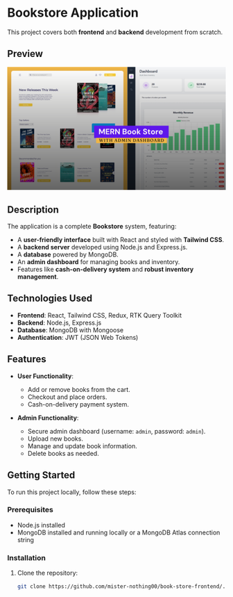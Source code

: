 # Bookstore Application

This project covers both **frontend** and **backend** development from scratch.



## Preview

![Bookstore Preview](./src/assets/github-cover.png)



## Description

The application is a complete **Bookstore** system, featuring:
- A **user-friendly interface** built with React and styled with **Tailwind CSS**.
- A **backend server** developed using Node.js and Express.js.
- A **database** powered by MongoDB.
- An **admin dashboard** for managing books and inventory.
- Features like **cash-on-delivery system** and **robust inventory management**.

## Technologies Used

- **Frontend**: React, Tailwind CSS, Redux, RTK Query Toolkit
- **Backend**: Node.js, Express.js
- **Database**: MongoDB with Mongoose
- **Authentication**: JWT (JSON Web Tokens)

## Features

- **User Functionality**:
  - Add or remove books from the cart.
  - Checkout and place orders.
  - Cash-on-delivery payment system.

- **Admin Functionality**:
  - Secure admin dashboard (username: `admin`, password: `admin`).
  - Upload new books.
  - Manage and update book information.
  - Delete books as needed.

## Getting Started

To run this project locally, follow these steps:

### Prerequisites
- Node.js installed
- MongoDB installed and running locally or a MongoDB Atlas connection string

### Installation
1. Clone the repository:
   ```bash
   git clone https://github.com/mister-nothing00/book-store-frontend/.git
   ```
